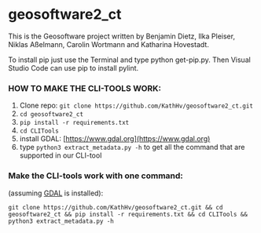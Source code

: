 # geosoftware2_ct

This is the Geosoftware project written by Benjamin Dietz, Ilka Pleiser, Niklas Aßelmann, Carolin Wortmann and Katharina Hovestadt.

To install pip just use the Terminal and type python get-pip.py. Then Visual Studio Code can use pip to install pylint.



### **HOW TO MAKE THE CLI-TOOLS WORK:**

1. Clone repo: `git clone https://github.com/KathHv/geosoftware2_ct.git`
2. `cd geosoftware2_ct`
3. `pip install -r requirements.txt`
4. `cd CLITools`
5. install GDAL: [https://www.gdal.org](https://www.gdal.org)
6. type `python3 extract_metadata.py -h` to get all the command that are supported in our CLI-tool

### **Make the CLI-tools work with one command:**
(assuming [GDAL](https://www.gdal.org) is installed):
  
`git clone https://github.com/KathHv/geosoftware2_ct.git && cd geosoftware2_ct && pip install -r requirements.txt && cd CLITools && python3 extract_metadata.py -h`